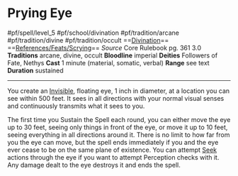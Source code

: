 # Prying Eye
#pf/spell/level_5 #pf/school/divination #pf/tradition/arcane #pf/tradition/divine #pf/tradition/occult
==[Divination](../../../Traits/Divination.md)== ==[References/Feats/Scrying](References/Feats/Scrying)==
*Source* Core Rulebook pg. 361 3.0
**Traditions** arcane, divine, occult
**Bloodline** imperial
**Deities** Followers of Fate, Nethys
**Cast** 1 minute (material, somatic, verbal)
**Range** see text
**Duration** sustained

---
You create an [Invisible](../../../Conditions/Invisible.md), floating eye, 1 inch in diameter, at a location you can see within 500 feet. It sees in all directions with your normal visual senses and continuously transmits what it sees to you.

The first time you Sustain the Spell each round, you can either move the eye up to 30 feet, seeing only things in front of the eye, or move it up to 10 feet, seeing everything in all directions around it. There is no limit to how far from you the eye can move, but the spell ends immediately if you and the eye ever cease to be on the same plane of existence. You can attempt [Seek](../../../Actions/Seek.md) actions through the eye if you want to attempt Perception checks with it. Any damage dealt to the eye destroys it and ends the spell.